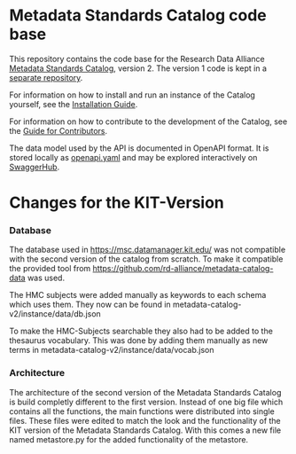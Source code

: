 # Metadata Standards Catalog code base

This repository contains the code base for the Research Data Alliance [Metadata
Standards Catalog], version 2. The version 1 code is kept in a [separate repository].

For information on how to install and run an instance of the Catalog yourself,
see the [Installation Guide].

For information on how to contribute to the development of the Catalog,
see the [Guide for Contributors].

The data model used by the API is documented in OpenAPI format. It is stored
locally as [openapi.yaml] and may be explored interactively on [SwaggerHub].

[Metadata Standards Catalog]: https://rdamsc.bath.ac.uk/
[separate repository]: https://github.com/rd-alliance/metadata-catalog-dev
[Installation Guide]: INSTALLATION.md
[Guide for Contributors]: CONTRIBUTING.md
[openapi.yaml]: openapi.yaml
[SwaggerHub]: https://app.swaggerhub.com/apis-docs/alex-ball/rda-metadata-standards-catalog/2.0.0

# Changes for the KIT-Version

### Database
The database used in https://msc.datamanager.kit.edu/ was not compatible with the second version of the catalog from scratch. To make it compatible the provided tool from https://github.com/rd-alliance/metadata-catalog-data was used.

The HMC subjects were added manually as keywords to each schema which uses them. They now can be found in metadata-catalog-v2/instance/data/db.json

To make the HMC-Subjects searchable they also had to be added to the thesaurus vocabulary. This was done by adding them manually as new terms in metadata-catalog-v2/instance/data/vocab.json

### Architecture
The architecture of the second version of the Metadata Standards Catalog is build completly different to the first version. Instead of one big file which contains all the functions, the main functions were distributed into single files. These files were edited to match the look and the functionality of the KIT version of the Metadata Standards Catalog. With this comes a new file named metastore.py for the added functionality of the metastore.
